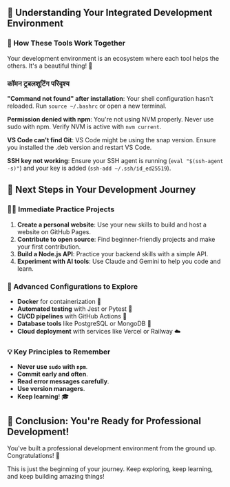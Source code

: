## 🤔 Understanding Your Integrated Development Environment

### 🧩 How These Tools Work Together

Your development environment is an ecosystem where each tool helps the others. It's a beautiful thing! 🌈

###  कॉमन ट्रबलशूटिंग परिदृश्य

**"Command not found" after installation**: Your shell configuration hasn't reloaded. Run `source ~/.bashrc` or open a new terminal.

**Permission denied with npm**: You're not using NVM properly. Never use sudo with npm. Verify NVM is active with `nvm current`.

**VS Code can't find Git**: VS Code might be using the snap version. Ensure you installed the .deb version and restart VS Code.

**SSH key not working**: Ensure your SSH agent is running (`eval "$(ssh-agent -s)"`) and your key is added (`ssh-add ~/.ssh/id_ed25519`).

## 🚀 Next Steps in Your Development Journey

### 🧑‍💻 Immediate Practice Projects

1.  **Create a personal website**: Use your new skills to build and host a website on GitHub Pages.
2.  **Contribute to open source**: Find beginner-friendly projects and make your first contribution.
3.  **Build a Node.js API**: Practice your backend skills with a simple API.
4.  **Experiment with AI tools**: Use Claude and Gemini to help you code and learn.

### 🌟 Advanced Configurations to Explore

- **Docker** for containerization 🐳
- **Automated testing** with Jest or Pytest 🧪
- **CI/CD pipelines** with GitHub Actions 🤖
- **Database tools** like PostgreSQL or MongoDB 💾
- **Cloud deployment** with services like Vercel or Railway ☁️

### 💡 Key Principles to Remember

- **Never use `sudo` with `npm`**.
- **Commit early and often**.
- **Read error messages carefully**.
- **Use version managers**.
- **Keep learning**! 🎓

## 🎉 Conclusion: You're Ready for Professional Development!

You've built a professional development environment from the ground up. Congratulations! 🥳

This is just the beginning of your journey. Keep exploring, keep learning, and keep building amazing things!